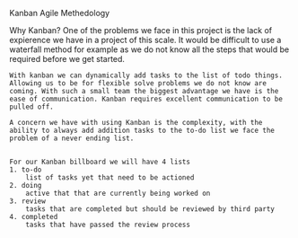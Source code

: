 Kanban Agile Methedology

Why Kanban?
    One of the problems we face in this project is the lack of expierence we have in a project of this scale. It would be difficult to use a waterfall method for example as we do not know all the steps that would be required before we get started.

    With kanban we can dynamically add tasks to the list of todo things. Allowing us to be for flexible solve problems we do not know are coming. With such a small team the biggest advantage we have is the ease of communication. Kanban requires excellent communication to be pulled off.

    A concern we have with using Kanban is the complexity, with the ability to always add addition tasks to the to-do list we face the problem of a never ending list. 


    For our Kanban billboard we will have 4 lists
    1. to-do  
        list of tasks yet that need to be actioned
    2. doing 
        active that that are currently being worked on
    3. review
        tasks that are completed but should be reviewed by third party
    4. completed
        tasks that have passed the review process